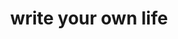 ---
pid: LLP289
title: write your own life
location_transcription: Anywhere
zipcode: '19120'
outside_phl: 
neighborhood: Logan,Olney
age: '13'
age_range: 13-19
instagram: 
image_file_name: LLP_289.jpg
proposal_transcription: |-
  words speak bigger than actions

  :)
topic: Uplifting
topic_summary: '0'
type: Sculpture Statue
keywords_other: pen, words
credit: Kookies & Cream
image_labels: 
twitter: 
facebook: 
permalink: "/monuments/llp289/"
layout: item-page
---